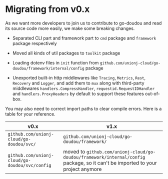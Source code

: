 # Migrating from v0.x

As we want more developers to join us to contribute to go-doudou and read its source code more easily, we make some breaking changes.

- Separated CLI part and framework part to `cmd` package and `framework` package respectively

- Moved all kinds of util packages to `toolkit` package

- Loading dotenv files in `init` function from `github.com/unionj-cloud/go-doudou/framework/internal/config` package

- Unexported built-in http middlewares like `Tracing`, `Metrics`, `Rest`, `Recovery` and `Logger`, and add them to `mux` along with third-party middlewares `handlers.CompressHandler`, `requestid.RequestIDHandler` and `handlers.ProxyHeaders` by default to support these features out-of-box.

You may also need to correct import paths to clear compile errors. Here is a table for your reference.


| v0.x                    | v1.x                                        |                                               
| ----------------------- |---------------------------------------------|
| `github.com/unionj-cloud/go-doudou/svc/`            | `github.com/unionj-cloud/go-doudou/framework/` |
| `github.com/unionj-cloud/go-doudou/svc/config`            | moved to `github.com/unionj-cloud/go-doudou/framework/internal/config` package, so it can't be imported to your project anymore  |


